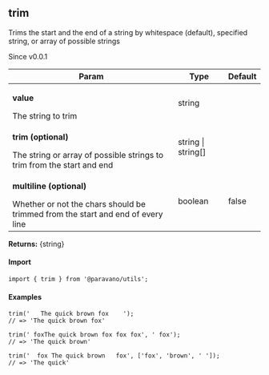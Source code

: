 <h2>trim</h2>
<p>Trims the start and the end of a string by whitespace (default), specified string, or array of possible strings</p>
<p>Since v0.0.1</p>
<table>
      <thead>
      <tr>
        <th>Param</th>
        <th>Type</th><th>Default</th></tr>
      </thead>
      <tbody><tr><td><p><b>value</b></p>The string to trim</td><td>string</td><td></td></tr><tr><td><p><b>trim <span>(optional)</span></b></p>The string or array of possible strings to trim from the start and end</td><td>string | string[]</td><td></td></tr><tr><td><p><b>multiline <span>(optional)</span></b></p>Whether or not the chars should be trimmed from the start and end of every line</td><td>boolean</td><td>false</td></tr></tbody>
    </table><p><b>Returns:</b> {string}</p>
<h4>Import</h4>

```
import { trim } from '@paravano/utils';
```

  <h4>Examples</h4>




```
trim('   The quick brown fox    ');
// => 'The quick brown fox'

trim(' foxThe quick brown fox fox fox', ' fox');
// => 'The quick brown'

trim('  fox The quick brown   fox', ['fox', 'brown', ' ']);
// => 'The quick'
```


